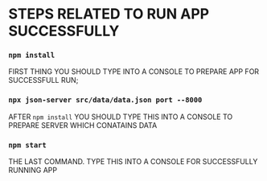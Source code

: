 # STEPS RELATED TO RUN APP SUCCESSFULLY

### `npm install`
FIRST THING YOU SHOULD TYPE INTO A CONSOLE TO PREPARE APP FOR SUCCESSFULL RUN;

### `npx json-server src/data/data.json port --8000`
AFTER `npm install` YOU SHOULD TYPE THIS INTO A CONSOLE TO PREPARE SERVER WHICH CONATAINS DATA

### `npm start`
THE LAST COMMAND. TYPE THIS INTO A CONSOLE FOR SUCCESSFULLY RUNNING APP
